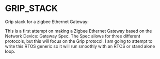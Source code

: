 GRIP_STACK
==========

Grip stack for a zigbee Ethernet Gateway:

This is a first attempt on making a Zigbee Ethernet Gateway based on the Network Device: Gateway Spec.  The Spec
allows for three different protocols, but this will focus on the Grip protocol.  I am going to attempt to write this 
RTOS generic so it will run smoothly with an RTOS or stand alone loop.
